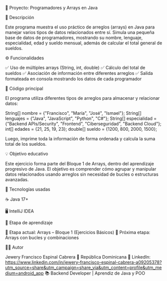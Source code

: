 🧠 Proyecto: Programadores y Arrays en Java

📘 Descripción

Este programa muestra el uso práctico de arreglos (arrays) en Java para manejar varios tipos de datos relacionados entre sí.
Simula una pequeña base de datos de programadores, mostrando su nombre, lenguaje, especialidad, edad y sueldo mensual, además de calcular el total general de sueldos.

⚙️ Funcionalidades

✅ Uso de múltiples arrays (String, int, double)
✅ Cálculo del total de sueldos
✅ Asociación de información entre diferentes arreglos
✅ Salida formateada en consola mostrando los datos de cada programador

🧩 Código principal

El programa utiliza diferentes tipos de arreglos para almacenar y relacionar datos:

String[] nombre = {"Francisco", "María", "José", "Ismael"};
String[] lenguajes = {"Java", "JavaScript", "Python", "C#"};
String[] especialidad = {"Backend APIs/Security", "Frontend", "Ciberseguridad", "Backend Cloud"};
int[] edades = {21, 25, 19, 23};
double[] sueldo = {1200, 800, 2000, 1500};

Luego, imprime toda la información de forma ordenada y calcula la suma total de los sueldos.

💡 Objetivo educativo

Este ejercicio forma parte del Bloque 1 de Arrays, dentro del aprendizaje progresivo de Java.
El objetivo es comprender cómo agrupar y manipular datos relacionados usando arreglos sin necesidad de bucles o estructuras avanzadas.

🧰 Tecnologías usadas

☕ Java 17+

🖥️ IntelliJ IDEA


📅 Etapa de aprendizaje

🔹 Etapa actual: Arrays – Bloque 1 (Ejercicios Básicos)
🔹 Próxima etapa: Arrays con bucles y combinaciones

👨‍💻 Autor

Jewery Francisco Espinal Cabrera
📍 República Dominicana
💼 LinkedIn: https://www.linkedin.com/in/jewery-francisco-espinal-cabrera-a09205378?utm_source=share&utm_campaign=share_via&utm_content=profile&utm_medium=android_app
📚 Backend Developer | Aprendiz de Java y POO

